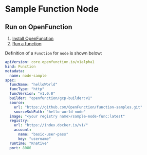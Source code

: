 # Sample Function Node

## Run on OpenFunction

1. [Install OpenFunction](https://github.com/OpenFunction/OpenFunction#quickstart)
2. [Run a function](https://github.com/OpenFunction/OpenFunction#sample-run-a-function)

Definition of a ```Function``` for ```node``` is shown below:

```yaml
apiVersion: core.openfunction.io/v1alpha1
kind: Function
metadata:
  name: node-sample
spec:
  funcName: "helloWorld"
  funcType: "http"
  funcVersion: "v1.0.0"
  builder: "openfunction/gcp-builder:v1"
  source:
    url: "https://github.com/OpenFunction/function-samples.git"
    sourceSubPath: "hello-world-node"
  image: "<your registry name>/sample-node-func:latest"
  registry:
    url: "https://index.docker.io/v1/"
    account:
      name: "basic-user-pass"
      key: "username"
  runtime: "Knative"
  port: 8080
```